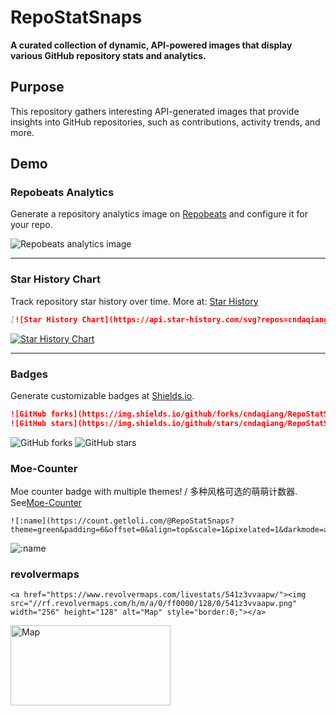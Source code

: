 # RepoStatSnaps

**A curated collection of dynamic, API-powered images that display various GitHub repository stats and analytics.**

## Purpose

This repository gathers interesting API-generated images that provide insights into GitHub repositories, such as contributions, activity trends, and more.

## Demo

### Repobeats Analytics
Generate a repository analytics image on [Repobeats](https://repobeats.axiom.co) and configure it for your repo.

![Repobeats analytics image](https://repobeats.axiom.co/api/embed/1d15ad6561a8059b38579d1cd07237571c884913.svg "Repobeats analytics image")

---

### Star History Chart
Track repository star history over time. More at: [Star History](https://api.star-history.com)

```markdown
[![Star History Chart](https://api.star-history.com/svg?repos=cndaqiang/RepoStatSnaps&type=Date)](https://star-history.com/#cndaqiang/RepoStatSnaps&Date)
```

[![Star History Chart](https://api.star-history.com/svg?repos=cndaqiang/RepoStatSnaps&type=Date)](https://star-history.com/#cndaqiang/RepoStatSnaps&Date)

---

### Badges
Generate customizable badges at [Shields.io](https://img.shields.io).

```markdown
![GitHub forks](https://img.shields.io/github/forks/cndaqiang/RepoStatSnaps?color=60c5ba&style=for-the-badge)
![GitHub stars](https://img.shields.io/github/stars/cndaqiang/RepoStatSnaps?color=ffd700&style=for-the-badge)
```

![GitHub forks](https://img.shields.io/github/forks/cndaqiang/RepoStatSnaps?color=60c5ba&style=for-the-badge)
![GitHub stars](https://img.shields.io/github/stars/cndaqiang/RepoStatSnaps?color=ffd700&style=for-the-badge)

### Moe-Counter
Moe counter badge with multiple themes! / 多种风格可选的萌萌计数器. See[Moe-Counter](https://github.com/journey-ad/Moe-Counter)
```
![:name](https://count.getloli.com/@RepoStatSnaps?theme=green&padding=6&offset=0&align=top&scale=1&pixelated=1&darkmode=auto)
```
![:name](https://count.getloli.com/@RepoStatSnaps?name=wzry.doc&theme=green&padding=6&offset=0&align=top&scale=1&pixelated=1&darkmode=auto)


### revolvermaps
```
<a href="https://www.revolvermaps.com/livestats/541z3vvaapw/"><img src="//rf.revolvermaps.com/h/m/a/0/ff0000/128/0/541z3vvaapw.png" width="256" height="128" alt="Map" style="border:0;"></a>
```
<a href="https://www.revolvermaps.com/livestats/541z3vvaapw/"><img src="//rf.revolvermaps.com/h/m/a/0/ff0000/128/0/541z3vvaapw.png" width="256" height="128" alt="Map" style="border:0;"></a>
